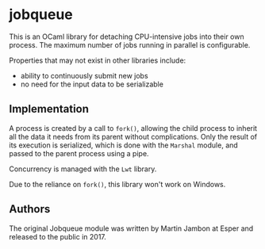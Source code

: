 jobqueue
==

This is an OCaml library for detaching CPU-intensive jobs into their
own process. The maximum number of jobs running in parallel is
configurable.

Properties that may not exist in other libraries include:

* ability to continuously submit new jobs
* no need for the input data to be serializable

Implementation
--

A process is created by a call to `fork()`, allowing the child process
to inherit all the data it needs from its parent without
complications. Only the result of its execution is serialized, which
is done with the `Marshal` module, and passed to the parent process
using a pipe.

Concurrency is managed with the `Lwt` library.

Due to the reliance on `fork()`, this library won't work on Windows.

Authors
--

The original Jobqueue module was written by Martin Jambon at Esper
and released to the public in 2017.
